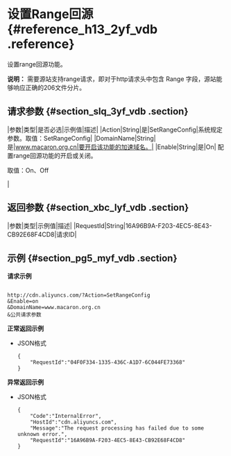 # 设置Range回源 {#reference_h13_2yf_vdb .reference}

设置range回源功能。

**说明：** 需要源站支持range请求，即对于http请求头中包含 Range 字段，源站能够响应正确的206文件分片。

## 请求参数 {#section_slq_3yf_vdb .section}

|参数|类型|是否必选|示例值|描述|
|Action|String|是|SetRangeConfig|系统规定参数。取值：SetRangeConfig|
|DomainName|String|是|www.macaron.org.cn|要开启该功能的加速域名。|
|Enable|String|是|On| 配置range回源功能的开启或关闭。

 取值：On、Off

 |

## 返回参数 {#section_xbc_lyf_vdb .section}

|参数|类型|示例值|描述|
|RequestId|String|16A96B9A-F203-4EC5-8E43-CB92E68F4CD8|请求ID|

## 示例 {#section_pg5_myf_vdb .section}

**请求示例**

```

http://cdn.aliyuncs.com/?Action=SetRangeConfig
&Enable=on
&DomainName=www.macaron.org.cn
&公共请求参数
```

**正常返回示例**

-   JSON格式

    ```
    {
        "RequestId":"04F0F334-1335-436C-A1D7-6C044FE73368"
    }
    ```


**异常返回示例**

-   JSON格式

    ```
    {
        "Code":"InternalError",
        "HostId":"cdn.aliyuncs.com",
        "Message":"The request processing has failed due to some unknown error.",
        "RequestId":"16A96B9A-F203-4EC5-8E43-CB92E68F4CD8"
    }
    ```


